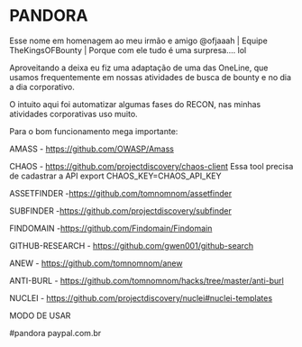 # PANDORA
Esse nome em homenagem ao meu irmão e amigo @ofjaaah | Equipe TheKingsOFBounty | Porque com ele tudo é uma surpresa.... lol

Aproveitando a deixa eu fiz uma adaptação de uma das OneLine, que usamos frequentemente em nossas atividades de busca de bounty e no dia a dia corporativo.

O intuito aqui foi automatizar algumas fases do RECON, nas minhas atividades corporativas uso muito.

Para o bom funcionamento mega importante:

AMASS - https://github.com/OWASP/Amass

CHAOS - https://github.com/projectdiscovery/chaos-client
Essa tool precisa de cadastrar a API
export CHAOS_KEY=CHAOS_API_KEY

ASSETFINDER -https://github.com/tomnomnom/assetfinder

SUBFINDER -https://github.com/projectdiscovery/subfinder

FINDOMAIN -https://github.com/Findomain/Findomain

GITHUB-RESEARCH - https://github.com/gwen001/github-search

ANEW - https://github.com/tomnomnom/anew

ANTI-BURL - https://github.com/tomnomnom/hacks/tree/master/anti-burl

NUCLEI - https://github.com/projectdiscovery/nuclei#nuclei-templates

MODO DE USAR

#pandora paypal.com.br
